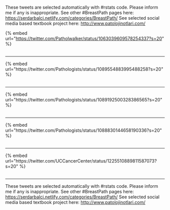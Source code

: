 

These tweets are selected automatically with #rstats code. Please inform me if any is inappropriate.
See other #BreastPath pages here: https://serdarbalci.netlify.com/categories/BreastPath/ 
See selected social media based textbook project here: http://www.patolojinotlari.com/

{% embed url="https://twitter.com/Patholwalker/status/1063039609578254337?s=20" %}<br>
<br>
<hr>
{% embed url="https://twitter.com/Pathologists/status/1089554883995488258?s=20" %}<br>
<br>
<hr>
{% embed url="https://twitter.com/Pathologists/status/1089192500328386565?s=20" %}<br>
<br>
<hr>
{% embed url="https://twitter.com/Pathologists/status/1088830144658190336?s=20" %}<br>
<br>
<hr>
{% embed url="https://twitter.com/UCCancerCenter/status/1225510889811587073?s=20" %}<br>
<br>
<hr>


These tweets are selected automatically with #rstats code. Please inform me if any is inappropriate.
See other #BreastPath pages here: https://serdarbalci.netlify.com/categories/BreastPath/ 
See selected social media based textbook project here: http://www.patolojinotlari.com/
